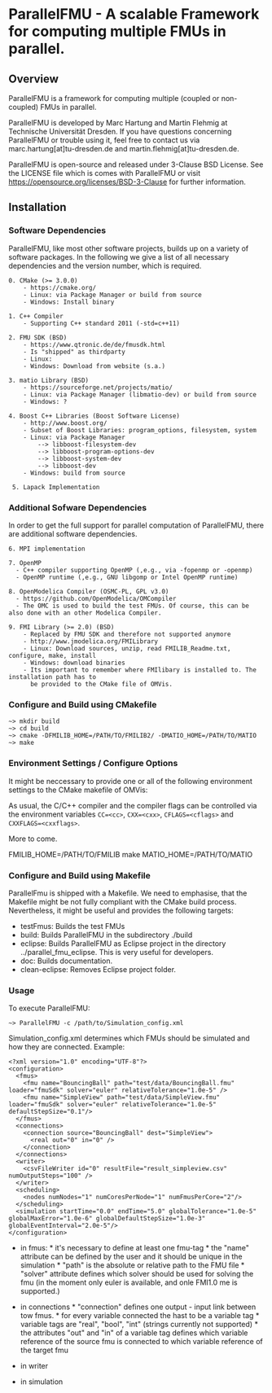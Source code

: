 # ParallelFMU - A scalable Framework for computing multiple FMUs in parallel.


## Overview
ParallelFMU is a framework for computing multiple (coupled or non-coupled) FMUs in parallel.

ParallelFMU is developed by Marc Hartung and Martin Flehmig at Technische Universität Dresden. If 
you have questions concerning ParallelFMU or trouble using it, feel free to contact us via 
marc.hartung[at]tu-dresden.de and martin.flehmig[at]tu-dresden.de.

ParallelFMU is open-source and released under 3-Clause BSD License. See the LICENSE 
file which is comes with ParallelFMU or visit https://opensource.org/licenses/BSD-3-Clause for 
further information.


## Installation

### Software Dependencies
ParallelFMU, like most other software projects, builds up on a variety of software packages. In 
the following we give a list of all necessary dependencies and the version number, which is 
required.

    0. CMake (>= 3.0.0)
        - https://cmake.org/
        - Linux: via Package Manager or build from source
        - Windows: Install binary

    1. C++ Compiler
        - Supporting C++ standard 2011 (-std=c++11)

    2. FMU SDK (BSD)
        - https://www.qtronic.de/de/fmusdk.html
        - Is "shipped" as thirdparty
        - Linux: 
        - Windows: Download from website (s.a.)

    3. matio Library (BSD)
        - https://sourceforge.net/projects/matio/
        - Linux: via Package Manager (libmatio-dev) or build from source
        - Windows: ?

    4. Boost C++ Libraries (Boost Software License)
        - http://www.boost.org/
        - Subset of Boost Libraries: program_options, filesystem, system
        - Linux: via Package Manager
            --> libboost-filesystem-dev
            --> libboost-program-options-dev
            --> libboost-system-dev
            --> libboost-dev
        - Windows: build from source

     5. Lapack Implementation

### Additional Sofware Dependencies
In order to get the full support for parallel computation of ParallelFMU, there are additional 
software dependencies.

    6. MPI implementation

    7. OpenMP
      - C++ compiler supporting OpenMP (,e.g., via -fopenmp or -openmp)
      - OpenMP runtime (,e.g., GNU libgomp or Intel OpenMP runtime)

    8. OpenModelica Compiler (OSMC-PL, GPL v3.0)
      - https://github.com/OpenModelica/OMCompiler
      - The OMC is used to build the test FMUs. Of course, this can be also done with an other Modelica Compiler.

    9. FMI Library (>= 2.0) (BSD)
        - Replaced by FMU SDK and therefore not supported anymore
        - http://www.jmodelica.org/FMILibrary
        - Linux: Download sources, unzip, read FMILIB_Readme.txt, configure, make, install
        - Windows: download binaries
        - Its important to remember where FMIlibary is installed to. The installation path has to 
          be provided to the CMake file of OMVis.


### Configure and Build using CMakefile
```
~> mkdir build
~> cd build
~> cmake -DFMILIB_HOME=/PATH/TO/FMILIB2/ -DMATIO_HOME=/PATH/TO/MATIO
~> make
```

### Environment Settings / Configure Options
It might be neccessary to provide one or all of the following environment settings to the CMake 
makefile of OMVis:

As usual, the C/C++ compiler and the compiler flags can be controlled via the environment variables 
`CC=<cc>`, `CXX=<cxx>`, `CFLAGS=<cflags>` and `CXXFLAGS=<cxxflags>`.

More to come.

FMILIB_HOME=/PATH/TO/FMILIB make
MATIO_HOME=/PATH/TO/MATIO

### Configure and Build using Makefile
ParallelFmu is shipped with a Makefile. We need to emphasise, that the Makefile might be not fully 
compliant with the CMake build process. Nevertheless, it might be useful and provides the following
targets:

  * testFmus: Builds the test FMUs
  * build: Builds ParallelFMU in the subdirectory ./build
  * eclipse: Builds ParallelFMU as Eclipse project in the directory ../parallel_fmu_eclipse. This is very useful for developers.
  * doc: Builds documentation.
  * clean-eclipse: Removes Eclipse project folder.


### Usage
To execute ParallelFMU:
```
~> ParallelFMU -c /path/to/Simulation_config.xml
```

Simulation_config.xml determines which FMUs should be simulated and how they are connected. Example:
```
<?xml version="1.0" encoding="UTF-8"?>
<configuration>
  <fmus>
    <fmu name="BouncingBall" path="test/data/BouncingBall.fmu" loader="fmuSdk" solver="euler" relativeTolerance="1.0e-5" />
    <fmu name="SimpleView" path="test/data/SimpleView.fmu" loader="fmuSdk" solver="euler" relativeTolerance="1.0e-5" defaultStepSize="0.1"/>
  </fmus>
  <connections>
    <connection source="BouncingBall" dest="SimpleView">
      <real out="0" in="0" />
    </connection>
  </connections>
  <writer>
    <csvFileWriter id="0" resultFile="result_simpleview.csv" numOutputSteps="100" />
  </writer>
  <scheduling>
    <nodes numNodes="1" numCoresPerNode="1" numFmusPerCore="2"/>
  </scheduling>
  <simulation startTime="0.0" endTime="5.0" globalTolerance="1.0e-5" globalMaxError="1.0e-6" globalDefaultStepSize="1.0e-3" globalEventInterval="2.0e-5"/>
</configuration>
```
   * in fmus:
    * it's necessary to define at least one fmu-tag
    * the "name" attribute can be defined by the user and it should be unique in the simulation
    * "path" is the absolute or relative path to the FMU file
    * "solver" attribute defines which solver should be used for solving the fmu (in the moment only euler is available, and onle FMI1.0 me is supported.)
   * in connections
    * "connection" defines one output - input link between tow fmus.
    * for every variable connected the hast to be a variable tag
    * variable tags are "real", "bool", "int" (strings currently not supported)
    * the attributes "out" and "in" of a variable tag defines which variable reference of the source fmu is connected to which variable reference of the target fmu
  * in writer

  * in simulation
